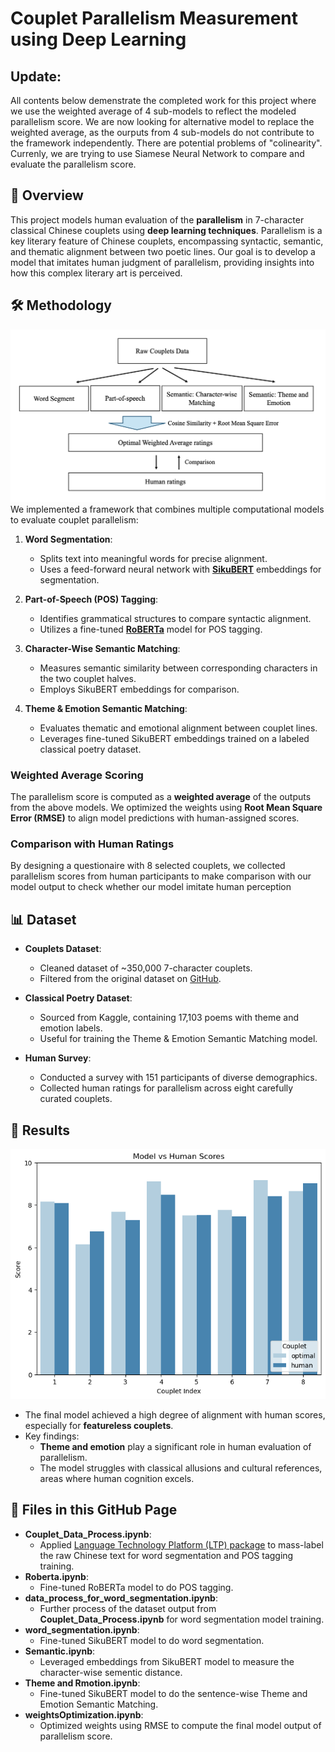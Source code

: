 # Couplet Parallelism Measurement using Deep Learning

## Update:
All contents below demenstrate the completed work for this project where we use the weighted average of 4 sub-models to reflect the modeled parallelism score. We are now looking for alternative model to replace the weighted average, as the ourputs from 4 sub-models do not contribute to the framework independently. There are potential problems of "colinearity". Currenly, we are trying to use Siamese Neural Network to compare and evaluate the parallelism score.

## 📖 Overview
This project models human evaluation of the **parallelism** in 7-character classical Chinese couplets using **deep learning techniques**. Parallelism is a key literary feature of Chinese couplets, encompassing syntactic, semantic, and thematic alignment between two poetic lines. Our goal is to develop a model that imitates human judgment of parallelism, providing insights into how this complex literary art is perceived.

## 🛠 Methodology
![Scemaic disgram of the project](README/intro.png)
We implemented a framework that combines multiple computational models to evaluate couplet parallelism:
1. **Word Segmentation**:
   - Splits text into meaningful words for precise alignment.
   - Uses a feed-forward neural network with [**SikuBERT**](https://github.com/hsc748NLP/SikuBERT-for-digital-humanities-and-classical-Chinese-information-processing) embeddings for segmentation.
   
2. **Part-of-Speech (POS) Tagging**:
   - Identifies grammatical structures to compare syntactic alignment.
   - Utilizes a fine-tuned [**RoBERTa**](https://huggingface.co/KoichiYasuoka/roberta-classical-chinese-large-upos) model for POS tagging.

3. **Character-Wise Semantic Matching**:
   - Measures semantic similarity between corresponding characters in the two couplet halves.
   - Employs SikuBERT embeddings for comparison.

4. **Theme & Emotion Semantic Matching**:
   - Evaluates thematic and emotional alignment between couplet lines.
   - Leverages fine-tuned SikuBERT embeddings trained on a labeled classical poetry dataset.

### Weighted Average Scoring
The parallelism score is computed as a **weighted average** of the outputs from the above models. We optimized the weights using **Root Mean Square Error (RMSE)** to align model predictions with human-assigned scores.

### Comparison with Human Ratings
By designing a questionaire with 8 selected couplets, we collected parallelism scores from human participants to make comparison with our model output to check whether our model imitate human perception

## 📊 Dataset
- **Couplets Dataset**:
  - Cleaned dataset of ~350,000 7-character couplets.
  - Filtered from the original dataset on [GitHub](https://github.com/v-zich/couplet-clean-dataset).

- **Classical Poetry Dataset**:
  - Sourced from Kaggle, containing 17,103 poems with theme and emotion labels.
  - Useful for training the Theme & Emotion Semantic Matching model.

- **Human Survey**:
  - Conducted a survey with 151 participants of diverse demographics.
  - Collected human ratings for parallelism across eight carefully curated couplets.

## 🧠 Results
![Barplot of Model output and Human Rating of Parallelism](README/r3.png)
- The final model achieved a high degree of alignment with human scores, especially for **featureless couplets**.
- Key findings:
  - **Theme and emotion** play a significant role in human evaluation of parallelism.
  - The model struggles with classical allusions and cultural references, areas where human cognition excels.

## 📜 Files in this GitHub Page
- **Couplet_Data_Process.ipynb**:
  - Applied [Language Technology Platform (LTP) package](https://github.com/HIT-SCIR/ltp) to mass-label the raw Chinese text for word segmentation and POS tagging training.
- **Roberta.ipynb**:
  - Fine-tuned RoBERTa model to do POS tagging.
- **data_process_for_word_segmentation.ipynb**:
  - Further process of the dataset output from **Couplet_Data_Process.ipynb** for word segmentation model training.
- **word_segmentation.ipynb**:
  - Fine-tuned SikuBERT model to do word segmentation.
- **Semantic.ipynb**:
  - Leveraged embeddings from SikuBERT model to measure the character-wise sementic distance.
- **Theme and Rmotion.ipynb**:
  - Fine-tuned SikuBERT model to do the sentence-wise Theme and Emotion Semantic Matching.
- **weightsOptimization.ipynb**:
  - Optimized weights using RMSE to compute the final model output of parallelism score.

